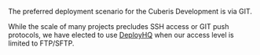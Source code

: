 The preferred deployment scenario for the Cuberis Development is via GIT.

While the scale of many projects precludes SSH access or GIT push protocols, we have elected to use [DeployHQ](https://www.deployhq.com/) when our access level is limited to FTP/SFTP.
